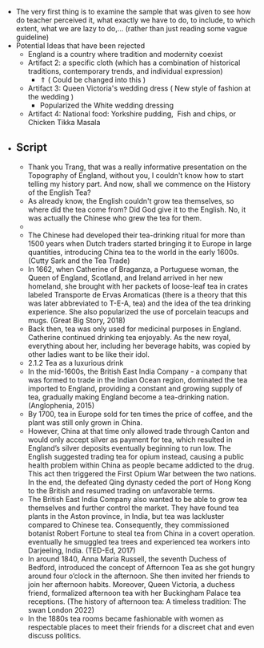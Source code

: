 - The very first thing is to examine the sample that was given to see how do teacher perceived it, what exactly we have to do, to include, to which extent, what we are lazy to do,... (rather than just reading some vague guideline)
- Potential Ideas that have been rejected
	- England is a country where tradition and modernity coexist
	- Artifact 2: a specific cloth (which has a combination of historical traditions, contemporary trends, and individual expression)
		- ⇑ ( Could be changed into this )
	- Artifact 3: Queen Victoria's wedding dress ( New style of fashion at the wedding )
		- Popularized the White wedding dressing
	- Artifact 4: National food: Yorkshire pudding,  Fish and chips, or Chicken Tikka Masala
- ## Script
	- Thank you Trang, that was a really informative presentation on the Topography of England, without you, I couldn't know how to start telling my history part. And now, shall we commence on the History of the English Tea?
	- As already know, the English couldn't grow tea themselves, so where did the tea come from? Did God give it to the English. No, it was actually the Chinese who grew the tea for them.
	-
	- The Chinese had developed their tea-drinking ritual for more than 1500 years when Dutch traders started bringing it to Europe in large quantities, introducing China tea to the world in the early 1600s. (Cutty Sark and the Tea Trade)
	- In 1662, when Catherine of Braganza, a Portuguese woman, the Queen of England, Scotland, and Ireland arrived in her new homeland, she brought with her packets of loose-leaf tea in crates labeled Transporte de Ervas Aromaticas (there is a theory that this was later abbreviated to T-E-A, tea) and the idea of the tea drinking experience. She also popularized the use of porcelain teacups and mugs. (Great Big Story, 2018)
	- Back then, tea was only used for medicinal purposes in England. Catherine continued drinking tea enjoyably. As the new royal, everything about her, including her beverage habits, was copied by other ladies want to be like their idol.
	- 2.1.2 Tea as a luxurious drink
	- In the mid-1600s, the British East India Company - a company that was formed to trade in the Indian Ocean region, dominated the tea imported to England, providing a constant and growing supply of tea, gradually making England become a tea-drinking nation. (Anglophenia, 2015)
	- By 1700, tea in Europe sold for ten times the price of coffee, and the plant was still only grown in China.
	- However, China at that time only allowed trade through Canton and would only accept silver as payment for tea, which resulted in England’s silver deposits eventually beginning to run low. The English suggested trading tea for opium instead, causing a public health problem within China as people became addicted to the drug. This act then triggered the First Opium War between the two nations. In the end, the defeated Qing dynasty ceded the port of Hong Kong to the British and resumed trading on unfavorable terms.
	- The British East India Company also wanted to be able to grow tea themselves and further control the market. They have found tea plants in the Aston province, in India, but tea was lackluster compared to Chinese tea. Consequently, they commissioned botanist Robert Fortune to steal tea from China in a covert operation. eventually he smuggled tea trees and experienced tea workers into Darjeeling, India. (TED-Ed, 2017)
	- In around 1840, Anna Maria Russell, the seventh Duchess of Bedford, introduced the concept of Afternoon Tea as she got hungry around four o’clock in the afternoon. She then invited her friends to join her afternoon habits. Moreover, Queen Victoria, a duchess friend, formalized afternoon tea with her Buckingham Palace tea receptions. (The history of afternoon tea: A timeless tradition: The swan London 2022)
	- In the 1880s tea rooms became fashionable with women as respectable places to meet their friends for a discreet chat and even discuss politics.